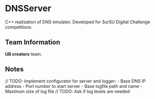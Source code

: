 # DNSServer

C++ realization of DNS emulator. Developed for SurSU Digital Challenge competitions.

## Team Information

**UB creators** team.


## Notes

// TODO: Implement configurator for server and logger:
    - Base DNS IP address
    - Port number to start server
    - Base logfile path and name
    - Maximum size of log file
// TODO: Ask if log levels are needed